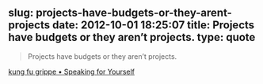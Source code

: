 slug: projects-have-budgets-or-they-arent-projects
date: 2012-10-01 18:25:07
title: Projects have budgets or they aren’t projects.
type: quote
---

> Projects have budgets or they aren’t projects.

[kung fu grippe • Speaking for Yourself](http://www.kungfugrippe.com/post/32346212930/speaking-for-yourself)
